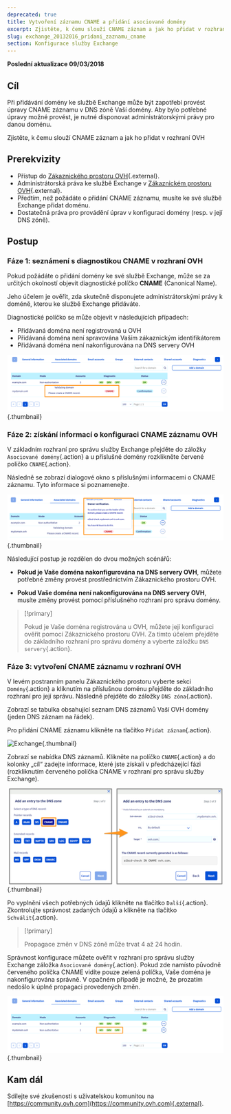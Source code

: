 ```yaml
---
deprecated: true
title: Vytvoření záznamu CNAME a přidání asociované domény
excerpt: Zjistěte, k čemu slouží CNAME záznam a jak ho přidat v rozhraní OVH
slug: exchange_20132016_pridani_zaznamu_cname
section: Konfigurace služby Exchange
---
```


**Poslední aktualizace 09/03/2018**

## Cíl

Při přidávání domény ke službě Exchange může být zapotřebí provést úpravy CNAME záznamu v DNS zóně Vaší domény. Aby bylo potřebné úpravy možné provést, je nutné disponovat administrátorskými právy pro danou doménu.

Zjistěte, k čemu slouží CNAME záznam a jak ho přidat v rozhraní OVH

## Prerekvizity

- Přístup do [Zákaznického prostoru OVH](https://www.ovh.com/auth/?action=gotomanager){.external}.
- Administrátorská práva ke službě Exchange v [Zákaznickém prostoru OVH](https://www.ovh.com/auth/?action=gotomanager){.external}.
- Předtím, než požádáte o přidání CNAME záznamu, musíte ke své službě Exchange přidat doménu.
- Dostatečná práva pro provádění úprav v konfiguraci domény (resp. v její DNS zóně).

## Postup

### Fáze 1: seznámení s diagnostikou CNAME v rozhraní OVH

Pokud požádáte o přidání domény ke své službě Exchange, může se za určitých okolností objevit diagnostické políčko **CNAME** (Canonical Name). 

Jeho účelem je ověřit, zda skutečně disponujete administrátorskými právy k doméně, kterou ke službě Exchange přidáváte.

Diagnostické políčko se může objevit v následujících případech:

- Přidávaná doména není registrovaná u OVH
- Přidávaná doména není spravována Vaším zákaznickým identifikátorem
- Přidávaná doména není nakonfigurována na DNS servery OVH

![Exchange](images/cname_exchange_diagnostic.png){.thumbnail}

### Fáze 2: získání informací o konfiguraci CNAME záznamu OVH

V základním rozhraní pro správu služby Exchange přejděte do záložky `Asociované domény`{.action} a u příslušné domény rozklikněte červené políčko `CNAME`{.action}.

Následně se zobrazí dialogové okno s příslušnými informacemi o CNAME záznamu. Tyto informace si poznamenejte.

![Exchange](images/cname_exchange_informations.png){.thumbnail}

Následující postup je rozdělen do dvou možných scénářů:

- **Pokud je Vaše doména nakonfigurována na DNS servery OVH**, můžete potřebné změny provést prostřednictvím Zákaznického prostoru OVH.

- **Pokud Vaše doména není nakonfigurována na DNS servery OVH**, musíte změny provést pomocí příslušného rozhraní pro správu domény.

> [!primary]
>
> Pokud je Vaše doména registrována u OVH, můžete její konfiguraci ověřit pomocí Zákaznického prostoru OVH. Za tímto účelem přejděte do základního rozhraní pro správu domény a vyberte záložku `DNS servery`{.action}.
>

### Fáze 3: vytvoření CNAME záznamu v rozhraní OVH

V levém postranním panelu Zákaznického prostoru vyberte sekci `Domény`{.action} a kliknutím na příslušnou doménu přejděte do základního rozhraní pro její správu. Následně přejděte do záložky `DNS zóna`{.action}.

Zobrazí se tabulka obsahující seznam DNS záznamů Vaší OVH domény (jeden DNS záznam na řádek).  

Pro přidání CNAME záznamu klikněte na tlačítko `Přidat záznam`{.action}.

![Exchange](images/cname_exchange_add_entry_step1.png){.thumbnail}

Zobrazí se nabídka DNS záznamů. Klikněte na políčko `CNAME`{.action} a do kolonky „cíl“ zadejte informace, které jste získali v předcházející fázi (rozkliknutím červeného políčka CNAME v rozhraní pro správu služby Exchange).

![Exchange](images/cname_add_entry_dns_zone.png){.thumbnail}

Po vyplnění všech potřebných údajů klikněte na tlačítko `Další`{.action}. Zkontrolujte správnost zadaných údajů a klikněte na tlačítko `Schválit`{.action}.

> [!primary]
>
> Propagace změn v DNS zóně může trvat 4 až 24 hodin.
>

Správnost konfigurace můžete ověřit v rozhraní pro správu služby Exchange záložka `Asociované domény`{.action}. Pokud zde namísto původně červeného políčka CNAME vidíte pouze zelená políčka, Vaše doména je nakonfigurována správně. V opačném případě je možné, že prozatím nedošlo k úplné propagaci provedených změn.

![Exchange](images/cname_exchange_diagnostic_green.png){.thumbnail}

## Kam dál

Sdílejte své zkušenosti s uživatelskou komunitou na [https://community.ovh.com](https://community.ovh.com){.external}.